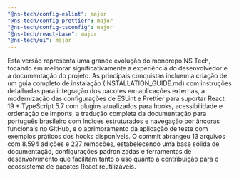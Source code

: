 ```yaml
---
"@ns-tech/config-eslint": major
"@ns-tech/config-prettier": major
"@ns-tech/config-tsconfig": major
"@ns-tech/react-base": major
"@ns-tech/ui": major
---
```


Esta versão representa uma grande evolução do monorepo NS Tech, focando em melhorar significativamente a experiência do desenvolvedor e a documentação do projeto. As principais conquistas incluem a criação de um guia completo de instalação (INSTALLATION_GUIDE.md) com instruções detalhadas para integração dos pacotes em aplicações externas, a modernização das configurações de ESLint e Prettier para suportar React 19 + TypeScript 5.7 com plugins atualizados para hooks, acessibilidade e ordenação de imports, a tradução completa da documentação para português brasileiro com índices estruturados e navegação por âncoras funcionais no GitHub, e o aprimoramento da aplicação de teste com exemplos práticos dos hooks disponíveis. O commit abrangeu 13 arquivos com 8.594 adições e 227 remoções, estabelecendo uma base sólida de documentação, configurações padronizadas e ferramentas de desenvolvimento que facilitam tanto o uso quanto a contribuição para o ecossistema de pacotes React reutilizáveis.
